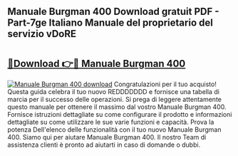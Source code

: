 ## Manuale Burgman 400 Download gratuit PDF - Part-7ge Italiano Manuale del proprietario del servizio vDoRE

# <h2><a href="http://dfe5qy.blite.top/?on=Manuale+Burgman+400">🔗Download 👉🔴 Manuale Burgman 400</a></h2>

[![Manuale Burgman 400 download](https://i.imgur.com/lujVjoI.png)](http://dfe5qy.blite.top/?on=Manuale+Burgman+400)
Congratulazioni per il tuo acquisto! Questa guida celebra il tuo nuovo REDDDDDDD e fornisce una tabella di marcia per il successo delle operazioni. Si prega di leggere attentamente questo manuale per ottenere il massimo dal vostro Manuale Burgman 400. Fornisce istruzioni dettagliate su come configurare il prodotto e informazioni dettagliate su come utilizzare le sue varie funzioni e capacità. Prova la potenza Dell'elenco delle funzionalità con il tuo nuovo Manuale Burgman 400. Siamo qui per aiutare Manuale Burgman 400. Il nostro Team di assistenza clienti è pronto ad aiutarti in caso di domande o dubbi.
